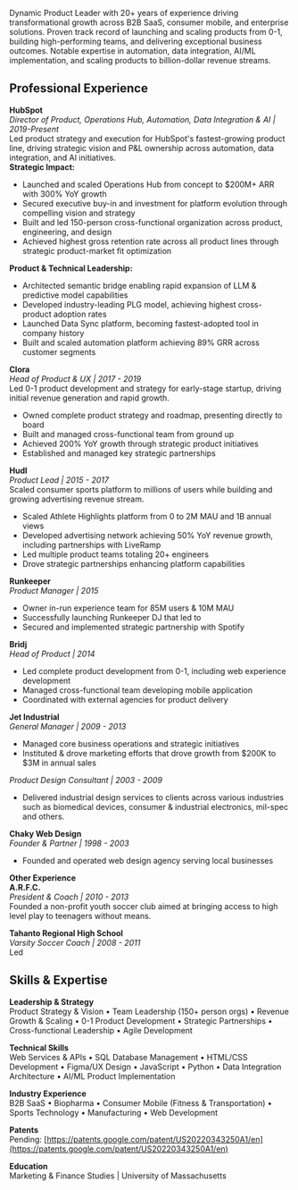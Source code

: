 Dynamic Product Leader with 20+ years of experience driving transformational growth across B2B SaaS, consumer mobile, and enterprise solutions. Proven track record of launching and scaling products from 0-1, building high-performing teams, and delivering exceptional business outcomes. Notable expertise in automation, data integration, AI/ML implementation, and scaling products to billion-dollar revenue streams.

## **Professional Experience**

**HubSpot**  
_Director of Product, Operations Hub, Automation, Data Integration & AI | 2019-Present_  
Led product strategy and execution for HubSpot's fastest-growing product line, driving strategic vision and P\&L ownership across automation, data integration, and AI initiatives.  
**Strategic Impact:**

- Launched and scaled Operations Hub from concept to $200M+ ARR with 300% YoY growth
- Secured executive buy-in and investment for platform evolution through compelling vision and strategy
- Built and led 150-person cross-functional organization across product, engineering, and design
- Achieved highest gross retention rate across all product lines through strategic product-market fit optimization

**Product & Technical Leadership:**

- Architected semantic bridge enabling rapid expansion of LLM & predictive model capabilities
- Developed industry-leading PLG model, achieving highest cross-product adoption rates
- Launched Data Sync platform, becoming fastest-adopted tool in company history
- Built and scaled automation platform achieving 89% GRR across customer segments

**Clora**  
_Head of Product & UX | 2017 \- 2019_  
Led 0-1 product development and strategy for early-stage startup, driving initial revenue generation and rapid growth.

- Owned complete product strategy and roadmap, presenting directly to board
- Built and managed cross-functional team from ground up
- Achieved 200% YoY growth through strategic product initiatives
- Established and managed key strategic partnerships

**Hudl**  
_Product Lead | 2015 \- 2017_  
Scaled consumer sports platform to millions of users while building and growing advertising revenue stream.

- Scaled Athlete Highlights platform from 0 to 2M MAU and 1B annual views
- Developed advertising network achieving 50% YoY revenue growth, including partnerships with LiveRamp
- Led multiple product teams totaling 20+ engineers
- Drove strategic partnerships enhancing platform capabilities

**Runkeeper**  
_Product Manager | 2015_

- Owner in-run experience team for 85M users & 10M MAU
- Successfully launching Runkeeper DJ that led to
- Secured and implemented strategic partnership with Spotify

**Bridj**  
_Head of Product | 2014_

- Led complete product development from 0-1, including web experience development
- Managed cross-functional team developing mobile application
- Coordinated with external agencies for product delivery

**Jet Industrial**  
_General Manager | 2009 \- 2013_

- Managed core business operations and strategic initiatives
- Instituted & drove marketing efforts that drove growth from $200K to $3M in annual sales

_Product Design Consultant | 2003 \- 2009_

- Delivered industrial design services to clients across various industries such as biomedical devices, consumer & industrial electronics, mil-spec and others.

**Chaky Web Design**  
_Founder & Partner | 1998 \- 2003_

- Founded and operated web design agency serving local businesses

**Other Experience**  
**A.R.F.C.**  
_President & Coach | 2010 \- 2013_  
Founded a non-profit youth soccer club aimed at bringing access to high level play to teenagers without means.

**Tahanto Regional High School**  
_Varsity Soccer Coach | 2008 \- 2011_  
Led

## **Skills & Expertise**

**Leadership & Strategy**  
Product Strategy & Vision • Team Leadership (150+ person orgs) • Revenue Growth & Scaling • 0-1 Product Development • Strategic Partnerships • Cross-functional Leadership • Agile Development

**Technical Skills**  
Web Services & APIs • SQL Database Management • HTML/CSS Development • Figma/UX Design • JavaScript • Python • Data Integration Architecture • AI/ML Product Implementation

**Industry Experience**  
B2B SaaS • Biopharma • Consumer Mobile (Fitness & Transportation) • Sports Technology • Manufacturing • Web Development

**Patents**  
Pending: [https://patents.google.com/patent/US20220343250A1/en](https://patents.google.com/patent/US20220343250A1/en)

**Education**  
Marketing & Finance Studies | University of Massachusetts
